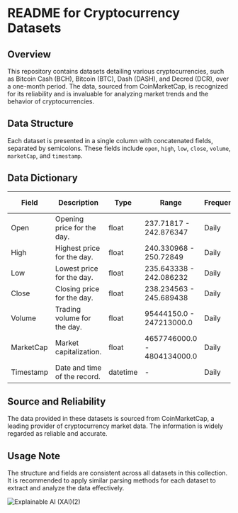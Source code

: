 # README for Cryptocurrency Datasets

## Overview
This repository contains datasets detailing various cryptocurrencies, such as Bitcoin Cash (BCH), Bitcoin (BTC), Dash (DASH), and Decred (DCR), over a one-month period. The data, sourced from CoinMarketCap, is recognized for its reliability and is invaluable for analyzing market trends and the behavior of cryptocurrencies.

## Data Structure
Each dataset is presented in a single column with concatenated fields, separated by semicolons. These fields include `open`, `high`, `low`, `close`, `volume`, `marketCap`, and `timestamp`.

## Data Dictionary

| Field      | Description                           | Type      | Range                                       | Frequency  | Example Observations                  |
|------------|---------------------------------------|-----------|---------------------------------------------|------------|---------------------------------------|
| Open       | Opening price for the day.            | float     | 237.71817 - 242.876347                     | Daily      | 237.71817                             |
| High       | Highest price for the day.            | float     | 240.330968 - 250.72849                     | Daily      | 240.330968                            |
| Low        | Lowest price for the day.             | float     | 235.643338 - 242.086232                    | Daily      | 235.643338                            |
| Close      | Closing price for the day.            | float     | 238.234563 - 245.689438                    | Daily      | 238.234563                            |
| Volume     | Trading volume for the day.           | float     | 95444150.0 - 247213000.0                   | Daily      | 95444150.0                            |
| MarketCap  | Market capitalization.                | float     | 4657746000.0 - 4804134000.0                | Daily      | 4657746000.0                          |
| Timestamp  | Date and time of the record.          | datetime  | -                                           | Daily      | 2023-11-04T00:00:00.000Z              |

## Source and Reliability
The data provided in these datasets is sourced from CoinMarketCap, a leading provider of cryptocurrency market data. The information is widely regarded as reliable and accurate.

## Usage Note
The structure and fields are consistent across all datasets in this collection. It is recommended to apply similar parsing methods for each dataset to extract and analyze the data effectively.

![Explainable AI (XAI)(2)](https://github.com/Rising-Stars-by-Sunshine/Zakhar_Merinov_Zm76_Econ_211/assets/149359655/cf006d32-5e27-4f61-8254-f09b3170b8b4)

